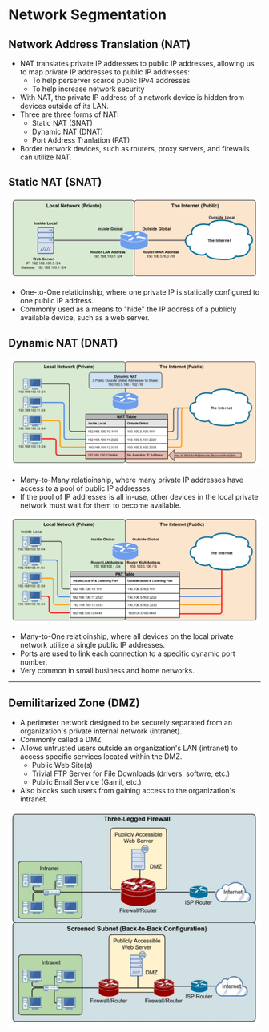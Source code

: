 # Network Segmentation

## Network Address Translation (NAT)

- NAT translates private IP addresses to public IP addresses, allowing us to map private IP addresses to public IP addresses:
  - To help perserver scarce public IPv4 addresses
  - To help increase network security
- With NAT, the private IP address of a network device is hidden from devices outside of its LAN.
- Three are three forms of NAT:
  - Static NAT (SNAT)
  - Dynamic NAT (DNAT)
  - Port Address Tranlation (PAT)
- Border network devices, such as routers, proxy servers, and firewalls can utilize NAT.

## Static NAT (SNAT)

![Static NAT Image](Static-NAT.png)

- One-to-One relatioinship, where one private IP is statically configured to one public IP address.
- Commonly used as a means to "hide" the IP address of a publicly available device, such as a web server.

## Dynamic NAT (DNAT)

![Dynamic NAT Image](Dynamic-NAT.png)

- Many-to-Many relatioinship, where many private IP addresses have access to a pool of public IP addresses.
- If the pool of IP addresses is all in-use, other devices in the local private network must wait for them to become available.

![Port Address Translation Image](Port-Address-Translation.png)

- Many-to-One relatioinship, where all devices on the local private network utilize a single public IP addresses.
- Ports are used to link each connection to a specific dynamic port number.
- Very common in small business and home networks.

---

## Demilitarized Zone (DMZ)

- A perimeter network designed to be securely separated from an organization's private internal network (intranet).
- Commonly called a DMZ
- Allows untrusted users outside an organization's LAN (intranet) to access specific services located within the DMZ.
  - Public Web Site(s)
  - Trivial FTP Server for File Downloads (drivers, softwre, etc.)
  - Public Email Service (Gamil, etc.)
- Also blocks such users from gaining access to the organization's intranet.

![Demilitarized Zone Image](Demilitarized-Zone.png)
